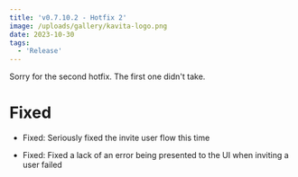 ```yaml
---
title: 'v0.7.10.2 - Hotfix 2'
image: /uploads/gallery/kavita-logo.png
date: 2023-10-30
tags:
  - 'Release'
---
```


Sorry for the second hotfix. The first one didn't take.



# Fixed

- Fixed: Seriously fixed the invite user flow this time

- Fixed: Fixed a lack of an error being presented to the UI when inviting a user failed

